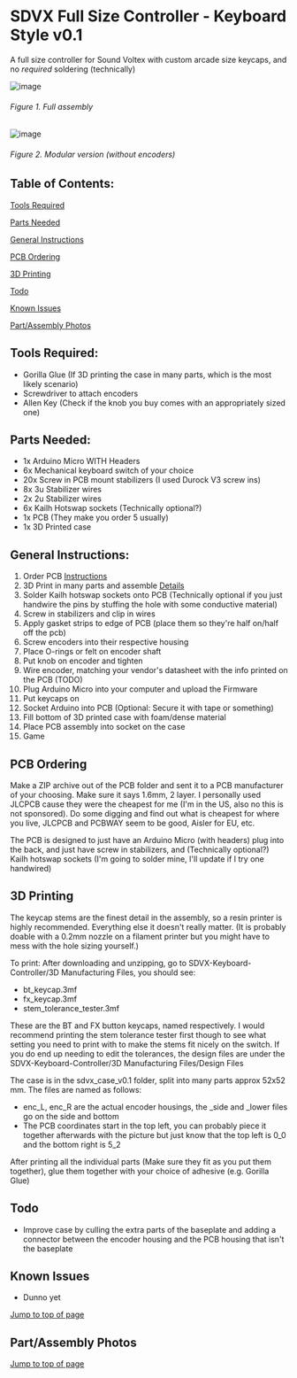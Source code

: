 # SDVX Full Size Controller - Keyboard Style v0.1
A full size controller for Sound Voltex with custom arcade size keycaps, and no _required_ soldering (technically) 


![image](https://github.com/user-attachments/assets/9a7b1bfd-62c1-44c1-a583-e57ed6d0b2ee)
###### _Figure 1. Full assembly_
![image](https://github.com/user-attachments/assets/2ac9d35a-dacf-4a22-8c45-e2eea49a2a86)
###### _Figure 2. Modular version (without encoders)_


## Table of Contents:
 [Tools Required](#tools-required)
 
 [Parts Needed](#parts-needed)
 
 [General Instructions](#general-instructions)
 
 [PCB Ordering](#pcb-ordering)
 
 [3D Printing](#3d-printing)
 
 [Todo](#todo)
 
 [Known Issues](#known-issues)
 
 [Part/Assembly Photos](#partassembly-photos)

## Tools Required:
- Gorilla Glue (If 3D printing the case in many parts, which is the most likely scenario)
- Screwdriver to attach encoders
- Allen Key (Check if the knob you buy comes with an appropriately sized one)

## Parts Needed:
- 1x Arduino Micro WITH Headers
- 6x Mechanical keyboard switch of your choice
- 20x Screw in PCB mount stabilizers (I used Durock V3 screw ins)
- 8x 3u Stabilizer wires
- 2x 2u Stabilizer wires
- 6x Kailh Hotswap sockets (Technically optional?)
- 1x PCB (They make you order 5 usually)
- 1x 3D Printed case

## General Instructions:
1. Order PCB [Instructions](#pcb-ordering)
2. 3D Print in many parts and assemble [Details](#3d-printing)
3. Solder Kailh hotswap sockets onto PCB (Technically optional if you just handwire the pins by stuffing the hole with some conductive material)
4. Screw in stabilizers and clip in wires
5. Apply gasket strips to edge of PCB (place them so they're half on/half off the pcb)
6. Screw encoders into their respective housing
7. Place O-rings or felt on encoder shaft
8. Put knob on encoder and tighten
9. Wire encoder, matching your vendor's datasheet with the info printed on the PCB (TODO)
10. Plug Arduino Micro into your computer and upload the Firmware
11. Put keycaps on
12. Socket Arduino into PCB (Optional: Secure it with tape or something)
13. Fill bottom of 3D printed case with foam/dense material
14. Place PCB assembly into socket on the case
15. Game

## PCB Ordering
Make a ZIP archive out of the PCB folder and sent it to a PCB manufacturer of your choosing. Make sure it says 1.6mm, 2 layer. I personally used JLCPCB cause they were the cheapest for me (I'm in the US, also no this is not sponsored). Do some digging and find out what is cheapest for where you live, JLCPCB and PCBWAY seem to be good, Aisler for EU, etc.

The PCB is designed to just have an Arduino Micro (with headers) plug into the back, and just have screw in stabilizers, and (Technically optional?) Kailh hotswap sockets (I'm going to solder mine, I'll update if I try one handwired)

## 3D Printing
The keycap stems are the finest detail in the assembly, so a resin printer is highly recommended. Everything else it doesn't really matter.
(It is probably doable with a 0.2mm nozzle on a filament printer but you might have to mess with the hole sizing yourself.)

To print: After downloading and unzipping, go to SDVX-Keyboard-Controller/3D Manufacturing Files, you should see:
- bt_keycap.3mf
- fx_keycap.3mf
- stem_tolerance_tester.3mf

These are the BT and FX button keycaps, named respectively. I would recommend printing the stem tolerance tester first though to see what setting you need to print with to make the stems fit nicely on the switch. If you do end up needing to edit the tolerances, the design files are under the SDVX-Keyboard-Controller/3D Manufacturing Files/Design Files

The case is in the sdvx_case_v0.1 folder, split into many parts approx 52x52 mm. The files are named as follows:
- enc_L, enc_R are the actual encoder housings, the _side and _lower files go on the side and bottom
- The PCB coordinates start in the top left, you can probably piece it together afterwards with the picture but just know that the top left is 0_0 and the bottom right is 5_2

After printing all the individual parts (Make sure they fit as you put them together), glue them together with your choice of adhesive (e.g. Gorilla Glue)

## Todo
- Improve case by culling the extra parts of the baseplate and adding a connector between the encoder housing and the PCB housing that isn't the baseplate

## Known Issues
- Dunno yet

[Jump to top of page](#table-of-contents)

## Part/Assembly Photos

[Jump to top of page](#table-of-contents)

